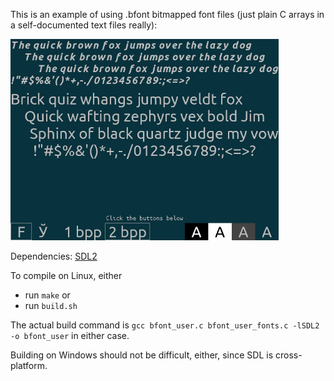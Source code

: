 This is an example of using .bfont bitmapped font files (just plain C arrays in a self-documented text files really):

<img src="img/bfont_user_01.png" alt="bfont_user_01" style="zoom:67%;" />

Dependencies: [SDL2](https://www.libsdl.org/download-2.0.php)

To compile on Linux, either

* run ``make`` or
* run ``build.sh``

The actual build command is ``gcc bfont_user.c bfont_user_fonts.c -lSDL2 -o bfont_user`` in either case.

Building on Windows should not be difficult, either, since SDL is cross-platform.